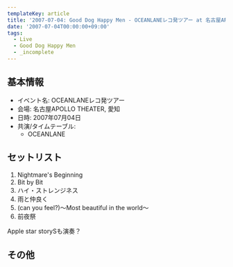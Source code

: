 ```yaml
---
templateKey: article
title: '2007-07-04: Good Dog Happy Men - OCEANLANEレコ発ツアー at 名古屋APOLLO THEATER'
date: '2007-07-04T00:00:00+09:00'
tags:
  - Live
  - Good Dog Happy Men
  - _incomplete
---
```

## 基本情報

* イベント名: OCEANLANEレコ発ツアー
* 会場: 名古屋APOLLO THEATER, 愛知
* 日時: 2007年07月04日
* 共演/タイムテーブル:
  * OCEANLANE

## セットリスト

1. Nightmare's Beginning
2. Bit by Bit
3. ハイ・ストレンジネス
4. 雨と仲良く
5. (can you feel?)～Most beautiful in the world～
6. 前夜祭

Apple star storySも演奏？

## その他

